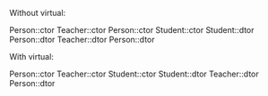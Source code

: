 Without virtual:

Person::ctor
Teacher::ctor
Person::ctor
Student::ctor
Student::dtor
Person::dtor
Teacher::dtor
Person::dtor

With virtual:

Person::ctor
Teacher::ctor
Student::ctor
Student::dtor
Teacher::dtor
Person::dtor
